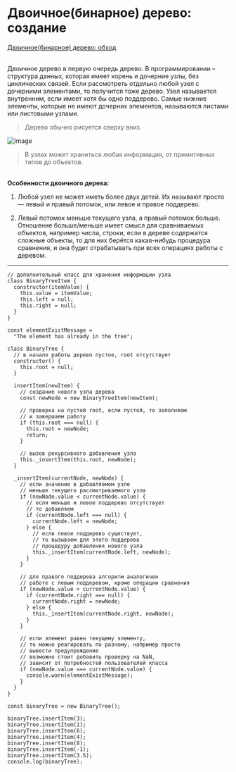 # Двоичное(бинарное) дерево: создание  

[Двоичное(бинарное) дерево: обход](https://github.com/MaraWithMars/LR3/blob/main/README2.md)

<br>Двоичное дерево в первую очередь дерево. В программировании – структура данных, которая имеет корень и дочерние узлы, без циклических связей. Если рассмотреть отдельно любой узел с дочерними элементами, то получится тоже дерево. Узел называется внутренним, если имеет хотя бы одно поддерево. Cамые нижние элементы, которые не имеют дочерних элементов, называются листами или листовыми узлами.<br/>
>Дерево обычно рисуется сверху вниз.

![image](https://user-images.githubusercontent.com/103672564/163450620-3eee435f-1d72-46ae-beab-52b9104dd633.png)

> В узлах может храниться любая информация, от примитивных типов до объектов.

<br>**Особенности двоичного дерева:**<br/>

1. Любой узел не может иметь более двух детей. Их называют просто — левый и правый потомок, или левое и правое поддерево.

2. Левый потомок меньше текущего узла, а правый потомок больше. Отношение больше/меньше имеет смысл для сравниваемых объектов, например числа, строки, если в дереве содержатся сложные объекты, то для них берётся какая-нибудь процедура сравнения, и она будет отрабатывать при всех операциях работы с деревом.

---

```
// дополнительный класс для хранения информации узла
class BinaryTreeItem {
  constructor(itemValue) {
    this.value = itemValue;
    this.left = null;
    this.right = null;
  }
}

const elementExistMessage =
  "The element has already in the tree";

class BinaryTree {
  // в начале работы дерево пустое, root отсутствует
  constructor() {
    this.root = null;
  }

  insertItem(newItem) {
    // создание нового узла дерева
    const newNode = new BinaryTreeItem(newItem);

    // проверка на пустой root, если пустой, то заполняем
    // и завершаем работу
    if (this.root === null) {
      this.root = newNode;
      return;
    }

    // вызов рекурсивного добавления узла
    this._insertItem(this.root, newNode);
  }

  _insertItem(currentNode, newNode) {
    // если значение в добавляемом узле
    // меньше текущего рассматриваемого узла
    if (newNode.value < currentNode.value) {
      // если меньше и левое поддерево отсутствует
      // то добавляем
      if (currentNode.left === null) {
        currentNode.left = newNode;
      } else {
        // если левое поддерево существует,
        // то вызываем для этого поддерева
        // процедуру добавления нового узла
        this._insertItem(currentNode.left, newNode);
      }
    }

    // для правого поддерева алгоритм аналогичен
    // работе с левым поддеревом, кроме операции сравнения
    if (newNode.value > currentNode.value) {
      if (currentNode.right === null) {
        currentNode.right = newNode;
      } else {
        this._insertItem(currentNode.right, newNode);
      }
    }

    // если элемент равен текущему элементу,
    // то можно реагировать по разному, например просто
    // вывести предупреждение
    // возможно стоит добавить проверку на NaN,
    // зависит от потребностей пользователей класса
    if (newNode.value === currentNode.value) {
      console.warn(elementExistMessage);
    }
  }
}

const binaryTree = new BinaryTree();

binaryTree.insertItem(3);
binaryTree.insertItem(1);
binaryTree.insertItem(6);
binaryTree.insertItem(4);
binaryTree.insertItem(8);
binaryTree.insertItem(-1);
binaryTree.insertItem(3.5);
console.log(binaryTree);
```
